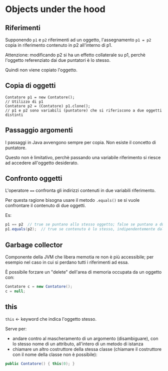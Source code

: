 # Objects under the hood

## Riferimenti
Supponendo `p1` e `p2` riferimenti ad un oggetto, l'assegnamento `p1 = p2` copia in riferimento contenuto in p2 all'interno di p1.

Attenzione: modificando p2 si ha un effetto collaterale su p1, perchè l'oggetto referenziato dai due puntatori è lo stesso.

Quindi non viene copiato l'oggetto.

## Copia di oggetti
```
Contatore p1 = new Contatore();
// Utilizzo di p1
Contatore p2 = (Contatore) p1.clone();
// p1 e p2 sono variabili (puntatore) che si riferiscono a due oggetti distinti
```

## Passaggio argomenti
I passaggi in Java avvengono sempre per copia. Non esiste il concetto di puntatore.

Questo non è limitativo, perchè passando una variabile riferimento si riesce ad accedere all'oggetto desiderato.

## Confronto oggetti
L'operatore `==` confronta gli indirizzi contenuti in due variabili riferimento.

Per questa ragione bisogna usare il metodo `.equals()` se si vuole confrontare il contenuto di due oggetti.

Es:
```java
p1 == p2  // true se puntano allo stesso oggetto; false se puntano a due oggetti differenti con lo stesso contenuto
p1.equals(p2);  // true se contenuto è lo stesso, indipendentemente dal riferimento
```

## Garbage collector
Componente della JVM che libera memotia re non è più accessibile; per esempio nel caso in cui si perdano tutti i riferimenti ad essa.

È possibile forzare un "delete" dell'area di memoria occupata da un oggetto con:
```java
Contatore c = new Contatore();
c = null;
```

## this
`this` &larr; keyword che indica l'oggetto stesso.

Serve per:
 - andare contro al mascheramento di un argomento (disambiguare), con lo stesso nome di un attributo, all'intero di un metodo di istanza
 - chiamare un altro costruttore della stessa classe (chiamare il costruttore con il nome della classe non è possibile):
  ```java
  public Contatore() { this(0); }
  ```